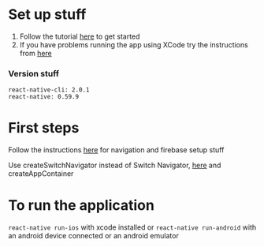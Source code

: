 # Set up stuff

1. Follow the tutorial [here](https://github.com/invertase/react-native-firebase-starter) to get started 
2. If you have problems running the app using XCode try the instructions from [here](https://github.com/facebook/react-native/issues/24450#issuecomment-516760157)


### Version stuff
```
react-native-cli: 2.0.1
react-native: 0.59.9
```

# First steps

Follow the instructions [here](https://medium.com/@eng.sohaddader/start-with-react-native-firebase-authentication-and-realtime-database-services-466359d577c6) for navigation and firebase setup stuff

Use createSwitchNavigator instead of Switch Navigator, [here](https://medium.com/@saishaddai/react-native-undefined-is-not-a-function-evaluating-0-reactnavigation-stacknavigator-1d9979eba2e8) and createAppContainer

# To run the application

`react-native run-ios` with xcode installed or `react-native run-android` with an android device connected or an android emulator

